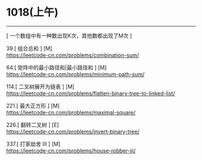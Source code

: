 # 1018(上午)


---

[ 一个数组中有一种数出现K次，其他数都出现了M次 ]    


39.[ 组合总和 ] [M]  
https://leetcode-cn.com/problems/combination-sum/

64.[ 矩阵中的最小路径和|最小路径和 ] [M]  
https://leetcode-cn.com/problems/minimum-path-sum/

114.[ 二叉树展开为链表 ] [M]  
https://leetcode-cn.com/problems/flatten-binary-tree-to-linked-list/

221.[ 最大正方形 ] [M]  
https://leetcode-cn.com/problems/maximal-square/

226.[ 翻转二叉树 ] [E]  
https://leetcode-cn.com/problems/invert-binary-tree/

337.[ 打家劫舍 III ] [M]  
https://leetcode-cn.com/problems/house-robber-iii/
